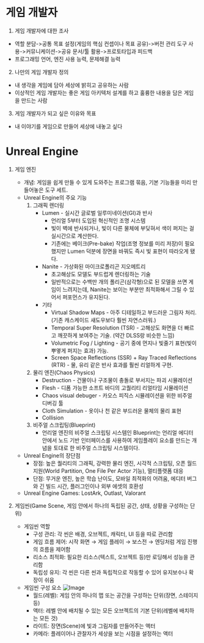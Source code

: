 # 게임 개발자
1. 게임 개발자에 대한 조사
- 역할 분담->공통 목표 설정(게임의 핵심 컨셉이나 목표 공유)->버전 관리 도구 사용->커뮤니케이션->공유 문서/툴 활용->프로토타입과 피드백
- 프로그래밍 언어, 엔진 사용 능력, 문제해결 능력

2. 나만의 게임 개발자 정의
- 내 생각을 게임에 담아 세상에 밝히고 공유하는 사람
- 이상적인 게임 개발자는 좋은 게임 아키텍처 설계를 하고 훌륭한 내용을 담은 게임을 만드는 사람
  
3. 게임 개발자가 되고 싶은 이유와 목표
- 내 이야기를 게임으로 만들어 세상에 내놓고 싶다

# Unreal Engine
1. 게임 엔진
   - 개념: 게임을 쉽게 만들 수 있게 도와주는 프로그램 묶음, 기본 기능들을 미리 만들어놓은 도구 세트.
   - Unreal Engine의 주요 기능
     1. 그래픽 렌더링
        - Lumen - 실시간 글로벌 일루미네이션(GI)과 반사
          - 언리얼 5부터 도입된 혁신적인 조명 시스템
          - 빛이 벽에 반사되거나, 빛이 다른 물체에 부딪혀서 색이 퍼지는 걸 실시간으로 계산한다.
          - 기존에는 베이크(Pre-bake) 작업(조명 정보를 미리 저장)이 필요했지만 Lumen 덕분에 장면을 바꿔도 즉시 빛 표현이 따라오게 됐다.
        - Nanite - 가상화된 마이크로폴리곤 지오메트리
          - 초고해상도 모델도 부드럽게 렌더링하는 기술
          - 일반적으로는 수백만 개의 폴리곤(삼각형)으로 된 모델을 쓰면 게임이 느려지는데, Nanite는 보이는 부분만 최적화해서 그릴 수 있어서 퍼포먼스가 유지된다.
        - 기타
          - Virtual Shadow Maps - 아주 디테일하고 부드러운 그림자 처리. (기존 캐스케이드 섀도우보다 훨씬 자연스러워.)
          - Temporal Super Resolution (TSR) - 고해상도 화면을 더 빠르고 깨끗하게 보여주는 기술. (약간 DLSS랑 비슷한 느낌)
          - Volumetric Fog / Lighting - 공기 중에 먼지나 빛줄기 표현(빛이 뿌옇게 퍼지는 효과) 가능.
          - Screen Space Reflections (SSR) + Ray Traced Reflections (RTR) - 물, 유리 같은 반사 효과를 훨씬 리얼하게 구현.
     2. 물리 엔진(Chaos Physics)
        - Destruction - 건물이나 구조물이 충돌로 부서지는 파괴 시뮬레이션
        - Flesh - 디폼 가능한 소프트 바디의 고퀄리티 리얼타임 시뮬레이션
        - Chaos visual debuger - 카오스 피직스 시뮬레이션을 위한 비주얼 디버깅 툴
        - Cloth Simulation - 옷이나 천 같은 부드러운 물체의 물리 표현
        - Collision
     3. 비주얼 스크립팅(Blueprint)
        - 언리얼 엔진의 비주얼 스크립팅 시스템인 Blueprint는 언리얼 에디터 안에서 노드 기반 인터페이스를 사용하여 게임플레이 요소를 만드는 개념을 토대로 한 비주얼 스크립팅 시스템이다.
   - Unreal Engine의 장단점
     - 장점: 높은 퀄리티의 그래픽, 강력한 물리 엔진, 시각적 스크립팅, 오픈 월드 지원(World Partition, One File Per Actor 기능), 멀티플랫폼 대응
     - 단점: 무거운 엔진, 높은 학습 난이도, 모바일 최적화의 어려움, 에디터 버그와 긴 빌드 시간, 플러그인이나 외부 에셋의 호환성
   - Unreal Engine Games: LostArk, Outlast, Valorant

2. 게임씬(Game Scene, 게임 안에서 하나의 독립된 공간, 상태, 상황을 구성하는 단위)
   - 게임씬 역할
     - 구성 관리: 각 씬은 배경, 오브젝트, 캐릭터, UI 등을 따로 관리함
     - 게임 흐름 제어: 시작 화면 → 게임 플레이 → 보스전 → 엔딩처럼 게임 진행의 흐름을 제어함
     - 리소스 최적화: 필요한 리소스(텍스트, 오브젝트 등)만 로딩해서 성능을 관리함
     - 독립성 유지: 각 씬은 다른 씬과 독립적으로 작동할 수 있어 유지보수나 확장이 쉬움
   - 게임씬 구성 요소
     ![Image](https://github.com/user-attachments/assets/d732b1ab-35e5-4311-bed8-02297c0b2f39)
     - 월드(레벨): 게임 안의 하나의 맵 또는 공간을 구성하는 단위(장면, 스테이지 등)
     - 액터: 레벨 안에 배치될 수 있는 모든 오브젝트의 기본 단위(레벨에 배치하는 모든 것)
     - 라이트: 장면(Scene)에 빛과 그림자를 만들어주는 액터
     - 카메라: 플레이어나 관찰자가 세상을 보는 시점을 설정하는 액터

<br/>
